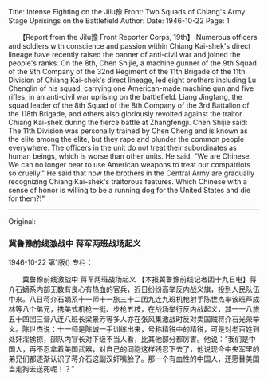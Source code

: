 Title: Intense Fighting on the Jilu豫 Front: Two Squads of Chiang's Army Stage Uprisings on the Battlefield
Author:
Date: 1946-10-22
Page: 1

　　【Report from the Jilu豫 Front Reporter Corps, 19th】 Numerous officers and soldiers with conscience and passion within Chiang Kai-shek's direct lineage have recently raised the banner of anti-civil war and joined the people's ranks. On the 8th, Chen Shijie, a machine gunner of the 9th Squad of the 9th Company of the 32nd Regiment of the 11th Brigade of the 11th Division of Chiang Kai-shek's direct lineage, led eight brothers including Lu Chenglin of his squad, carrying one American-made machine gun and five rifles, in an anti-civil war uprising on the battlefield. Liang Jingfang, the squad leader of the 8th Squad of the 8th Company of the 3rd Battalion of the 118th Brigade, and others also gloriously revolted against the traitor Chiang Kai-shek during the fierce battle at Zhangfengji. Chen Shijie said: The 11th Division was personally trained by Chen Cheng and is known as the elite among the elite, but they rape and plunder the common people everywhere. The officers in the unit do not treat their subordinates as human beings, which is worse than other units. He said, "We are Chinese. We can no longer bear to use American weapons to treat our compatriots so cruelly." He said that now the brothers in the Central Army are gradually recognizing Chiang Kai-shek's traitorous features. Which Chinese with a sense of honor is willing to be a running dog for the United States and die for them?!"



<hr /> 

Original: 


### 冀鲁豫前线激战中  蒋军两班战场起义

1946-10-22
第1版()
专栏：

　　冀鲁豫前线激战中
    蒋军两班战场起义
    【本报冀鲁豫前线记者团十九日电】蒋介石嫡系内部无数有良心有热血的官兵，近日纷纷高举反内战义旗，投到人民队伍中来。八日蒋介石嫡系十一师十一旅三十二团九连九班机枪射手陈世杰率该班芦成林等八个弟兄，携美式机枪一挺、步枪五枝，在战场举行反内战起义，其一一八旅五十四团三营八连八班长梁景芳等多人亦在张风集激战时反对卖国贼蒋介石光荣举义。陈世杰说：十一师是陈诚一手训练出来，号称精锐中的精锐，可是对老百姓到处奸淫掳掠，部队内官长对下级不当人看，比其他部分都厉害。他说：“我们是中国人，再不忍拿着美国武器，对自己的同胞这样残忍下去了，他说现今中央军里的弟兄们都逐渐认识了蒋介石这副汉奸嘴脸了。那一个有血性的中国人，还愿替美国当走狗去送死呢！？”
